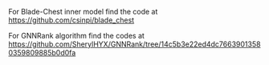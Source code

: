 For Blade-Chest inner model find the code at https://github.com/csinpi/blade_chest

For GNNRank algorithm find the codes at https://github.com/SherylHYX/GNNRank/tree/14c5b3e22ed4dc76639013580359809885b0d0fa

